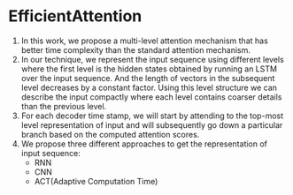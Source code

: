 # EfficientAttention
1. In this work, we propose a multi-level attention mechanism that has better time complexity than the standard attention mechanism.
2. In our technique, we represent the input sequence using different levels where the first level is the hidden states obtained by running an LSTM over the input sequence. And the length of vectors in the subsequent level decreases by a constant factor. Using this level structure we can describe the input compactly where each level contains coarser details than the previous level.
3. For each decoder time stamp, we will start by attending to the top-most level representation of input and will subsequently go down a particular branch based on the computed attention scores.
4. We propose three different approaches to get the representation of input sequence:
    - RNN
    - CNN
    - ACT(Adaptive Computation Time)
